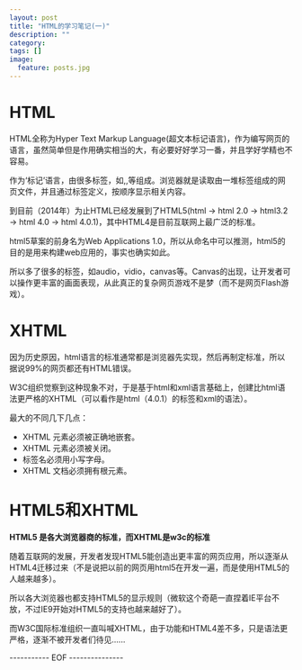 ```yaml
---
layout: post
title: "HTML的学习笔记(一)"
description: ""
category: 
tags: []
image:
  feature: posts.jpg
---
```


# HTML

HTML全称为Hyper Text Markup Language(超文本标记语言)，作为编写网页的语言，虽然简单但是作用确实相当的大，有必要好好学习一番，并且学好学精也不容易。

作为‘标记’语言，由很多标签，如<html>,<head>,<body>等组成。浏览器就是读取由一堆标签组成的网页文件，并且通过标签定义，按顺序显示相关内容。

到目前（2014年）为止HTML已经发展到了HTML5(html -> html 2.0 -> html3.2 -> html 4.0 -> html 4.0.1)，其中HTML4是目前互联网上最广泛的标准。

html5草案的前身名为Web Applications 1.0，所以从命名中可以推测，html5的目的是用来构建web应用的，事实也确实如此。

所以多了很多的标签，如audio，vidio，canvas等。Canvas的出现，让开发者可以操作更丰富的画面表现，从此真正的复杂网页游戏不是梦（而不是网页Flash游戏）。

# XHTML

因为历史原因，html语言的标准通常都是浏览器先实现，然后再制定标准，所以据说99%的网页都还有HTML错误。

W3C组织觉察到这种现象不对，于是基于html和xml语言基础上，创建比html语法更严格的XHTML（可以看作是html（4.0.1）的标签和xml的语法）。

最大的不同几下几点：

- XHTML 元素必须被正确地嵌套。
- XHTML 元素必须被关闭。
- 标签名必须用小写字母。
- XHTML 文档必须拥有根元素。

<!--break-->

# HTML5和XHTML

**HTML5 是各大浏览器商的标准，而XHTML是w3c的标准**

随着互联网的发展，开发者发现HTML5能创造出更丰富的网页应用，所以逐渐从HTML4迁移过来（不是说把以前的网页用html5在开发一遍，而是使用HTML5的人越来越多）。

所以各大浏览器也都支持HTML5的显示规则（微软这个奇葩一直捏着IE平台不放，不过IE9开始对HTML5的支持也越来越好了）。

而W3C国际标准组织一直叫喊XHTML，由于功能和HTML4差不多，只是语法更严格，逐渐不被开发者们待见......


----------- EOF ---------------
